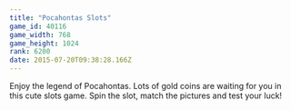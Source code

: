 ```yaml
---
title: "Pocahontas Slots"
game_id: 40116
game_width: 768
game_height: 1024
rank: 6200
date: 2015-07-20T09:38:28.166Z
---
```

Enjoy the legend of Pocahontas. Lots of gold coins are waiting for you in this cute slots game. Spin the slot, match the pictures and test your luck!
